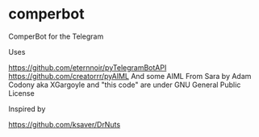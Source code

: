 # comperbot
ComperBot for the Telegram


Uses

https://github.com/eternnoir/pyTelegramBotAPI
https://github.com/creatorrr/pyAIML
And some AIML From Sara by Adam Codony aka XGargoyle and "this code" are under GNU General Public License

Inspired by

https://github.com/ksaver/DrNuts

